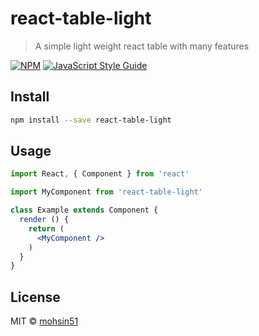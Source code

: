 # react-table-light

> A simple light weight react table with many features

[![NPM](https://img.shields.io/npm/v/react-table-light.svg)](https://www.npmjs.com/package/react-table-light) [![JavaScript Style Guide](https://img.shields.io/badge/code_style-standard-brightgreen.svg)](https://standardjs.com)

## Install

```bash
npm install --save react-table-light
```

## Usage

```jsx
import React, { Component } from 'react'

import MyComponent from 'react-table-light'

class Example extends Component {
  render () {
    return (
      <MyComponent />
    )
  }
}
```

## License

MIT © [mohsin51](https://github.com/mohsin51)
